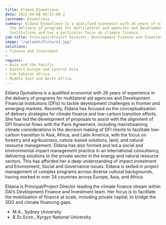 ```yaml
---
title: Eldana Djumalieva
date: 2022-04-08 09:57:00 Z
lastname: Djumalieva
summary: Eldana Djumalieva is a qualified economist with 26 years of experience in
  the delivery of programs for multilateral aid agencies and Development Financial
  Institutions and has a particular focus on climate finance.
job-title: Principal/Project Director, Development Finance and Investment
image: "/uploads/Picture1.jpg"
solutions:
- Finance and Investment
- 
regions:
- Asia and the Pacific
- Eastern Europe and Central Asia
- Sub-Saharan Africa
- Middle East and North Africa
---
```


Eldana Djumalieva is a qualified economist with 26 years of experience in the delivery of programs for multilateral aid agencies and Development Financial Institutions (DFIs) to tackle development challenges in frontier and emerging markets. Recently, Eldana has focused on the conceptualization of delivery strategies for climate finance and low-carbon transition efforts. She has led the development of proposals to assist with the alignment of DFI financial flows with the Paris Agreement, including mainstreaming climate considerations in the decision making of DFI clients to facilitate low-carbon transition in Asia, Africa, and Latin America, with the focus on forestry and agribusiness, nature-based solutions, land, and natural resource management. Eldana has also formed and led a social and environmental impact management practice in an international consultancy, delivering solutions to the private sector in the energy and natural resource sectors. This has afforded her a deep understanding of impact investment and Environment, Social and Governance issues. Eldana is skilled in project management of complex programs across diverse cultural backgrounds, having worked in over 24 countries across Europe, Asia, and Africa.

Eldana is Principal/Project Director leading the climate finance stream within DAI’s Development Finance and Investment team. Her focus is to facilitate the mobilisation of finance at scale, including private capital, to bridge the SDG and climate financing gaps.

* M.A., Sydney University
* B.Sc.Econ., Kyrgyz National University
